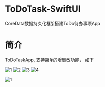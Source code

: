# ToDoTask-SwiftUI

CoreData数据持久化框架搭建ToDo待办事项App

# 简介

ToDoTaskApp, 支持简单的增删改功能， 如下

![1](https://github.com/ismilesky/ToDoTask-SwiftUI/assets/12742733/e4950ae6-c08f-4c00-8290-2410b2765384)
![2](https://github.com/ismilesky/ToDoTask-SwiftUI/assets/12742733/9e7ab204-4e3b-43f6-9e61-ac0e7764d762)
![3](https://github.com/ismilesky/ToDoTask-SwiftUI/assets/12742733/1e8ece85-3eca-4854-b881-926799a0cb55)
![4](https://github.com/ismilesky/ToDoTask-SwiftUI/assets/12742733/1d04e415-142a-4496-b458-f5b8a36dd1cf)

![1](https://github.com/ismilesky/ToDoTask-SwiftUI/assets/12742733/71a2e2b1-80ec-4497-881f-8ffc3021f8ac)
